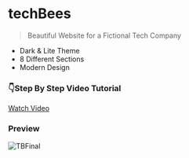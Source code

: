 # techBees

> Beautiful Website for a Fictional Tech Company
  * Dark & Lite Theme
  * 8 Different Sections
  * Modern Design

### 👇Step By Step Video Tutorial
[Watch Video](https://youtu.be/_JfuNMsxc0A)

### Preview
![TBFinal](https://user-images.githubusercontent.com/62636620/209514895-14f219e6-04b6-42d3-bba3-9533a0fdb59a.png)
